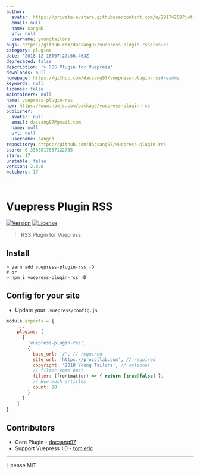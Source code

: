 ```yaml
---
author:
  avatar: https://private-avatars.githubusercontent.com/u/29174209?jwt=eyJhbGciOiJIUzI1NiIsInR5cCI6IkpXVCJ9.eyJpc3MiOiJnaXRodWIuY29tIiwiYXVkIjoicmF3LmdpdGh1YnVzZXJjb250ZW50LmNvbSIsImtleSI6ImtleTEiLCJleHAiOjE3MzQ2NTU5MjAsIm5iZiI6MTczNDY1NDcyMCwicGF0aCI6Ii91LzI5MTc0MjA5In0.XLRokxEzq37ceRqUh7X1ptlosfzpnJelp6gCoxgXeeQ&v=4
  email: null
  name: SangND
  url: null
  username: youngtailors
bugs: https://github.com/dacsang97/vuepress-plugin-rss/issues
category: plugins
date: '2018-12-18T07:27:56.463Z'
deprecated: false
description: '> RSS Plugin for Vuepress'
downloads: null
homepage: https://github.com/dacsang97/vuepress-plugin-rss#readme
keywords: null
license: false
maintainers: null
name: vuepress-plugin-rss
npm: https://www.npmjs.com/package/vuepress-plugin-rss
publisher:
  avatar: null
  email: dacsang97@gmail.com
  name: null
  url: null
  username: sangnd
repository: https://github.com/dacsang97/vuepress-plugin-rss
score: 0.3388517887122735
stars: 17
unstable: false
version: 2.0.0
watchers: 17

---
```


# Vuepress Plugin RSS

<a href="https://www.npmjs.com/package/vuepress-plugin-rss"><img src="https://img.shields.io/npm/v/vuepress-plugin-rss.svg" alt="Version"></a>
<a href="https://www.npmjs.com/package/vuepress-plugin-rss"><img src="https://img.shields.io/npm/l/vuepress-plugin-rss.svg" alt="License"></a>

> RSS Plugin for Vuepress

## Install

```
> yarn add vuepress-plugin-rss -D
# or
> npm i vuepress-plugin-rss -D
```

## Config for your site

- Update your `.vuepress/config.js`

```js
module.exports = {
    ...
    plugins: [
      [
        'vuepress-plugin-rss',
        {
          base_url: '/', // required
          site_url: 'https://procollab.com', // required
          copyright: '2018 Young Tailors', // optional
          // filter some post
          filter: (frontmatter) => { return [true|false] },
          // How much articles
          count: 20
        }
      ]
    ]
}
```

## Contributors

- Core Plugin - [dacsang97](https://github.com/dacsang97)
- Support Vuepress 1.0 - [tomieric](https://github.com/tomieric)

---

License MIT
